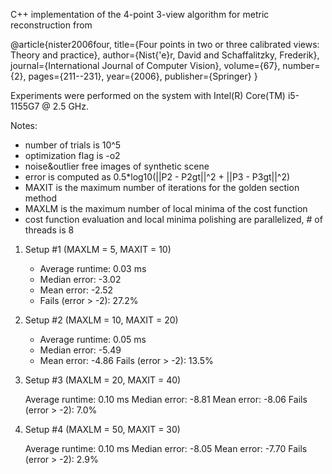C++ implementation of the 4-point 3-view algorithm for metric reconstruction from

@article{nister2006four,
title={Four points in two or three calibrated views: Theory and practice},
author={Nist{\'e}r, David and Schaffalitzky, Frederik},
journal={International Journal of Computer Vision},
volume={67},
number={2},
pages={211--231},
year={2006},
publisher={Springer}
}


Experiments were performed on the system with Intel(R) Core(TM) i5-1155G7 @ 2.5 GHz.

Notes:
- number of trials is 10^5
- optimization flag is -o2
- noise&outlier free images of synthetic scene
- error is computed as 0.5*log10(||P2 - P2gt||^2 + ||P3 - P3gt||^2)
- MAXIT is the maximum number of iterations for the golden section method
- MAXLM is the maximum number of local minima of the cost function
- cost function evaluation and local minima polishing are parallelized, # of threads is 8

1) Setup #1 (MAXLM = 5, MAXIT = 10)

	- Average runtime: 0.03 ms
	- Median error: -3.02
	- Mean error: -2.52
	- Fails (error > -2): 27.2%

2) Setup #2 (MAXLM = 10, MAXIT = 20)

	- Average runtime: 0.05 ms
	- Median error: -5.49
	- Mean error: -4.86
	Fails (error > -2): 13.5%

3) Setup #3 (MAXLM = 20, MAXIT = 40)

	Average runtime: 0.10 ms
	Median error: -8.81
	Mean error: -8.06
	Fails (error > -2): 7.0%

4) Setup #4 (MAXLM = 50, MAXIT = 30)

	Average runtime: 0.10 ms
	Median error: -8.05
	Mean error: -7.70
	Fails (error > -2): 2.9%
